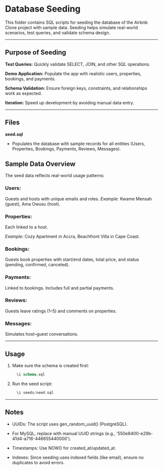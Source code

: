 # Database Seeding

This folder contains SQL scripts for seeding the database of the Airbnb Clone project with sample data. Seeding helps simulate real-world scenarios, test queries, and validate schema design.

--- 

## Purpose of Seeding

**Test Queries:** Quickly validate SELECT, JOIN, and other SQL operations.

**Demo Application:** Populate the app with realistic users, properties, bookings, and payments.

**Schema Validation:** Ensure foreign keys, constraints, and relationships work as expected.

**Iteration:** Speed up development by avoiding manual data entry.

--- 

## Files

**seed.sql**

- Populates the database with sample records for all entities (Users, Properties, Bookings, Payments, Reviews, Messages).


## Sample Data Overview

The seed data reflects real-world usage patterns:

### Users:
Guests and hosts with unique emails and roles.
_Example:_ Kwame Mensah (guest), Ama Owusu (host).

### Properties:

Each linked to a host.

_Example:_ Cozy Apartment in Accra, Beachfront Villa in Cape Coast.

### Bookings:

Guests book properties with start/end dates, total price, and status (pending, confirmed, canceled).

### Payments:

Linked to bookings. Includes full and partial payments.

### Reviews:

Guests leave ratings (1–5) and comments on properties.

### Messages:

Simulates host–guest conversations.

---

## Usage

1. Make sure the schema is created first:
    ```sql
      \i schema.sql
2. Run the seed script:
    ```sql
      \i seeds/seed.sql

---

## Notes

- UUIDs: The script uses gen_random_uuid() (PostgreSQL).

- For MySQL, replace with manual UUID strings (e.g., '550e8400-e29b-41d4-a716-446655440000').

- Timestamps: Use NOW() for created_at/updated_at.

- Indexes: Since seeding uses indexed fields (like email), ensure no duplicates to avoid errors.
